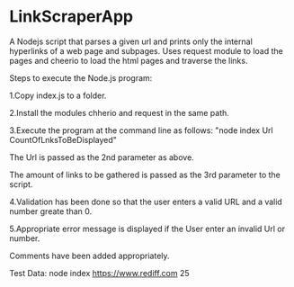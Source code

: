 # LinkScraperApp
A Nodejs script that parses a given url and prints only the internal hyperlinks of a web page and subpages.
Uses request module to load the pages and cheerio to load the html pages and traverse the links.

Steps to execute the Node.js program:

1.Copy index.js to a folder.

2.Install the modules chherio and request in the same path.

3.Execute the program at the command line as follows:
  "node index Url CountOfLnksToBeDisplayed"
  
  The Url is passed as the 2nd parameter as above.
  
  The amount of links to be gathered is passed as the 3rd parameter to the script.
  
4.Validation has been done so that the user enters a valid URL and a valid number greate than 0.

5.Appropriate error message is displayed if the User enter an invalid Url or number.

Comments have been added appropriately.

Test Data:
  node index https://www.rediff.com 25
